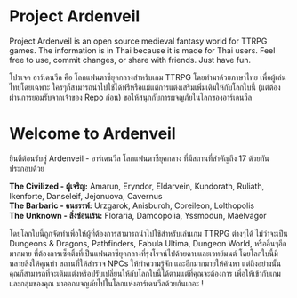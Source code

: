# Project Ardenveil
Project Ardenveil is an open source medieval fantasy world for TTRPG games. The information is in Thai because it is made for Thai users. Feel free to use, commit changes, or share with friends. Just have fun.

โปรเจค อาร์เดนวีล คือ โลกแฟนตาซียุคกลางสำหรับเกม TTRPG โดยทำมาด้วยภาษาไทย เพื่อผู้เล่นไทยโดยเฉพาะ ใครๆก็สามารถนำไปใช้ได้ฟรีหรือแม้แต่การแต่งเสริมเพิ่มเติมให้กับโลกใบนี้ (แต่ต้องผ่านการยอมรับจากเจ้าของ Repo ก่อน) ขอให้สนุกกับการผจญภัยในโลกของอาร์เดนวีล

# Welcome to Ardenveil

ยินดีต้อนรับสู่ Ardenveil \- อาร์เดนวีล โลกแฟนตาซียุคกลาง ที่มีสถานที่สำคัญถึง 17 ด้วยกัน ประกอบด้วย

**The Civilized \- ผู้เจริญ:** Amarun, Eryndor, Eldarvein, Kundorath, Ruliath, Ikenforte, Danseleif, Jejonuova, Cavernus  
**The Barbaric \- คนธรรพ์:** Urzgarok, Anisburoh, Coreileon, Lolthopolis  
**The Unknown \- สิ่งซ่อนเร้น:** Floraria, Damcopolia, Yssmodun, Maelvagor

โดยโลกใบนี้ถูกจัดทำเพื่อให้ผู้ที่ต้องการสามารถนำไปใช้สำหรับเล่นเกม TTRPG ต่างๆได้ ไม่ว่าจะเป็น Dungeons & Dragons, Pathfinders, Fabula Ultima, Dungeon World, หรืออื่นๆอีกมากมาย ที่ต้องการเซ็ตติ้งที่เป็นแฟนตาซียุคกลางที่รุ่งโรจน์ไปด้วยดาบและเวทย์มนต์ โดยโลกใบนี้มีหลายสิ่งให้คุณทำ สถานที่ให้สำรวจ NPCs ให้ทำความรู้จัก และอีกมากมายให้ค้นหา แต่ถึงอย่างนั้นคุณก็สามารถที่จะเติมแต่งหรือปรับเปลี่ยนให้กับโลกใบนี้ได้ตามแต่ที่คุณจะต้องการ เพื่อให้เข้ากับเกมและกลุ่มของคุณ มาออกผจญภัยไปในโลกแห่งอาร์เดนวีลด้วยกันเถอะ \!